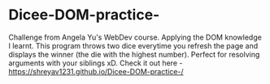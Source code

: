 # Dicee-DOM-practice-
Challenge from Angela Yu's WebDev course. Applying the DOM knowledge I learnt. 
This program throws two dice everytime you refresh the page and displays the winner (the die with the highest number). Perfect for resolving arguments with your siblings xD. Check it out here - https://shreyav1231.github.io/Dicee-DOM-practice-/
